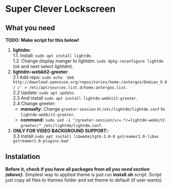 # Super Clever Lockscreen

## What you need
__TODO: Make script for this below!__

1. **lightdm**:  
  1.1. Install: `sudo apt install lightdm`.  
  1.2. Change display manger to lightdm: `sudo dpkg-reconfigure lightdm` (ok and next select *lightdm*).  
2. **lightdm-webkit2-greeter**:  
  2.1 Add repo: `sudo echo 'deb http://download.opensuse.org/repositories/home:/antergos/Debian_9.0/ /' > /etc/apt/sources.list.d/home:antergos.list`.  
  2.2 Update: `sudo apt update`.  
  2.3 And install `sudo apt install lightdm-webkit2-greeter`.  
  2.4 Change greeter:  
    - **manually:** Change `greeter-session` in `/etc/lightdm/lightdm.conf` to `lightdm-webkit2-greeter`.
    - **command:** `sudo sed -i "/greeter-session/s/=.*/=lightdm-webkit2-greeter/" /etc/lightdm/lightdm.conf`.
3. **ONLY FOR VIDEO BACKGROUND SUPPORT:**:  
  3.3 Install `sudo apt install libwebkitgtk-3.0-0 gstreamer1.0-libav gstreamer1.0-plugins-bad`


## Instalation
**Before it, check if you have all packages from *all you need section (above).*** Simplest way to applied theme is just run **install.sh** script. Script just copy all files to themes folder and set theme to default (if user wants).